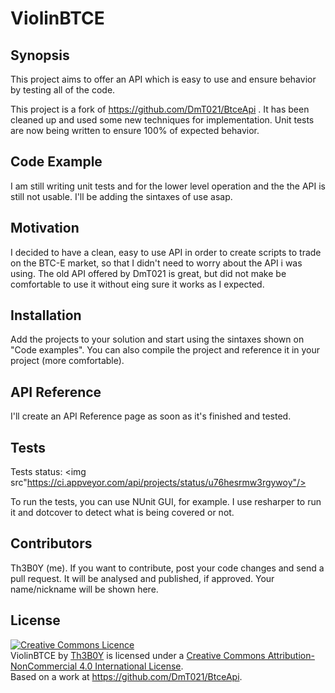 ViolinBTCE
==========

## Synopsis

This project aims to offer an API which is easy to use and ensure behavior by testing all of the code. 

This project is a fork of https://github.com/DmT021/BtceApi . It has been cleaned up and used some new techniques for implementation. Unit tests are now being written to ensure 100% of expected behavior.

## Code Example

I am still writing unit tests and for the lower level operation and the the API is still not usable. I'll be adding the sintaxes of use asap.

## Motivation

I decided to have a clean, easy to use API in order to create scripts to trade on the BTC-E market, so that I didn't need to worry about the API i was using. The old API offered by DmT021 is great, but did not make be comfortable to use it without eing sure it works as I expected.

## Installation

Add the projects to your solution and start using the sintaxes shown on "Code examples". You can also compile the project and reference it in your project (more comfortable).

## API Reference

I'll create an API Reference page as soon as it's finished and tested.

## Tests

Tests status: <img src"https://ci.appveyor.com/api/projects/status/u76hesrmw3rgywoy"/>

To run the tests, you can use NUnit GUI, for example. I use resharper to run it and dotcover to detect what is being covered or not.

## Contributors

Th3B0Y (me). If you want to contribute, post your code changes and send a pull request. It will be analysed and published, if approved. Your name/nickname will be shown here.

## License

<a rel="license" href="http://creativecommons.org/licenses/by-nc/4.0/"><img alt="Creative Commons Licence" style="border-width:0" src="https://i.creativecommons.org/l/by-nc/4.0/88x31.png" /></a><br /><span xmlns:dct="http://purl.org/dc/terms/" property="dct:title">ViolinBTCE</span> by <a xmlns:cc="http://creativecommons.org/ns#" href="https://github.com/brunoamancio/ViolinBTCE" property="cc:attributionName" rel="cc:attributionURL">Th3B0Y</a> is licensed under a <a rel="license" href="http://creativecommons.org/licenses/by-nc/4.0/">Creative Commons Attribution-NonCommercial 4.0 International License</a>.<br />Based on a work at <a xmlns:dct="http://purl.org/dc/terms/" href="https://github.com/DmT021/BtceApi" rel="dct:source">https://github.com/DmT021/BtceApi</a>.





